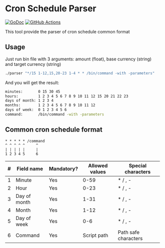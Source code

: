 # Cron Schedule Parser

[![GoDoc](https://img.shields.io/badge/go-documentation-blue.svg?style=flat-square)](https://pkg.go.dev/github.com/Je33/currency-converter)
[![GitHub Actions](https://img.shields.io/github/actions/workflow/status/Je33/currency-converter/test.yml?style=flat-square)](https://github.com/Je33/currency-converter/actions/workflows/test.yml)

This tool provide the parser of cron schedule common format

## Usage

Just run bin file with 3 arguments: amount (float), base currency (string) and target currency (string)

 ```sh
 ./parser "*/15 1-12,15,20-23 1-4 * * /bin/command -with -parameters"
 ```

And you will get the result:

```sh
minutes:       0 15 30 45
hours:         1 2 3 4 5 6 7 8 9 10 11 12 15 20 21 22 23
days of month: 1 2 3 4
months:        1 2 3 4 5 6 7 8 9 10 11 12
days of week:  0 1 2 3 4 5 6
command:       /bin/command -with -parameters

```


## Common cron schedule format

```
* * * * * /command
^ ^ ^ ^ ^     ^
| | | | |     |
1 2 3 4 5     6
```

| # | Field name   | Mandatory? | Allowed values | Special characters   |
|---|--------------|------------|----------------|----------------------|
| 1 | Minute       | Yes        | 0-59           | * / , -              |
| 2 | Hour         | Yes        | 0-23           | * / , -              |
| 3 | Day of month | Yes        | 1-31           | * / , -              |
| 4 | Month        | Yes        | 1-12           | * / , -              |
| 5 | Day of week  | Yes        | 0-6            | * / , -              |
| 6 | Command      | Yes        | Script path    | Path safe characters |


